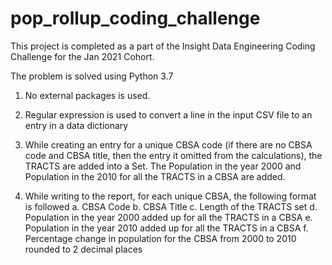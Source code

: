 # pop_rollup_coding_challenge
This project is completed as a part of the Insight Data Engineering Coding Challenge for the Jan 2021 Cohort.

The problem is solved using Python 3.7

1. No external packages is used.

2. Regular expression is used to convert a line in the input CSV file to an entry in a data dictionary

3. While creating an entry for a unique CBSA code (if there are no CBSA code and CBSA title, then the entry it omitted from the calculations), 
the TRACTS are added into a Set. The Population in the year 2000 and Population in the 2010 for all the TRACTS in a CBSA are added.

4. While writing to the report, for each unique CBSA, the following format is followed
  a. CBSA Code
  b. CBSA Title
  c. Length of the TRACTS set
  d. Population in the year 2000 added up for all the TRACTS in a CBSA
  e. Population in the year 2010 added up for all the TRACTS in a CBSA
  f. Percentage change in population for the CBSA from 2000 to 2010 rounded to 2 decimal places

